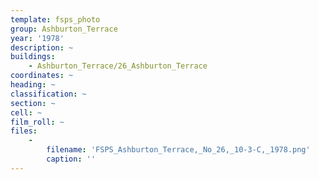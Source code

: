 ```yaml
---
template: fsps_photo
group: Ashburton_Terrace
year: '1978'
description: ~
buildings:
    - Ashburton_Terrace/26_Ashburton_Terrace
coordinates: ~
heading: ~
classification: ~
section: ~
cell: ~
film_roll: ~
files:
    -
        filename: 'FSPS_Ashburton_Terrace,_No_26,_10-3-C,_1978.png'
        caption: ''
---
```

